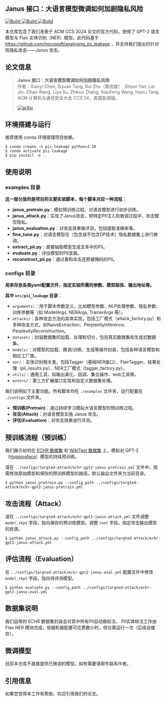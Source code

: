 ## Janus 接口：大语言模型微调如何加剧隐私风险

<p>
    <a href="https://www.python.org/downloads/">
            <img alt="Build" src="https://img.shields.io/badge/3.10-Python-blue">
    </a>
    <a href="https://pytorch.org">
            <img alt="Build" src="https://img.shields.io/badge/1.11-PyTorch-orange">
    </a>
    <a href="https://github.com/pytorch/opacus">
            <img alt="Build" src="https://img.shields.io/badge/1.12-opacus-orange">
    </a>
</p>

本仓库包含了我们发表于 ACM CCS 2024 论文的官方代码，使用了 GPT-2 语言模型与 Flair 实体识别（NER）模型。此代码基于 https://github.com/microsoft/analysing_pii_leakage ，并支持我们提出的针对性隐私攻击——Janus 攻击。

## 论文信息

> **Janus 接口：大语言模型微调如何加剧隐私风险**  
> 作者：Xiaoyi Chen, Siyuan Tang, Rui Zhu（等贡献）, Shijun Yan, Lei Jin, Zihao Wang, Liya Su, Zhikun Zhang, XiaoFeng Wang, Haixu Tang.  
> ACM 计算机与通信安全大会 CCS'24，美国盐湖城。
> 
> [![arXiv](https://img.shields.io/badge/arXiv-2310.15469-green)](https://arxiv.org/abs/2310.15469)

## 环境搭建与运行

推荐使用 conda 环境管理项目依赖。

```shell
$ conda create -n pii-leakage python=3.10
$ conda activate pii-leakage
$ pip install -e .
```

## 使用说明

### examples 目录
**这一部分放的是项目的主要实验脚本，每个脚本对应一种流程：**
- **janus_pretrain.py**：模拟预训练过程，对语言模型进行初步训练。
- **janus_attack.py**：实现了Janus攻击，把特定PII注入到微调过程中，攻击模型隐私。
- **janus_evaluation.py**：对攻击效果做评测，包括提取准确率等。
- **fine_tune.py**：对语言模型在（包含或不包含DP技术）隐私数据集上进行微调。
- **extract_pii.py**：直接抽取模型生成文本中的PII。
- **evaluate.py**：评估模型的PII泄漏。
- **reconstruct_pii.py**：通过重构攻击还原被掩码的PII。

### configs 目录
**用来存放各类yaml配置文件，指定实验所需的参数、模型路径、输出地址等。**

**其中 `src/pii_leakage` 目录**：
- `arguments/`：用于脚本参数定义，比如模型参数、NLP处理参数、隐私参数、训练参数等（如 ModelArgs, NERArgs, TrainerArgs 等）。
- `attacks/`：各种攻击方法的具体实现，包括工厂模式（attack_factory.py）和多种攻击方式，如NaiveExtraction、PerplexityInference、PerplexityReconstruction。
- `dataset/`：封装数据集的加载、处理和切分，包括真实数据集和生成式数据集。
- `models/`：对模型的加载、微调/训练、生成等操作封装，包括各种语言模型和相应工厂类。
- `ner/`：实体识别相关类，包括Tagger（基础NER接口）、FlairTagger、结果处理（pii_results.py）、NER工厂模式（tagger_factory.py）。
- `utils/`：通用工具，如输出美化、回调、集合操作、web工具等。
- `extern/`：第三方扩展接口实现和自定义数据集处理。

我们说明如下主要功能。所有脚本均在 `./examples` 文件夹，运行配置在 `./configs` 文件夹。
- **预训练(Pretrain)**：通过持续学习模拟大语言模型的预训练过程。
- **攻击(Attack)**：对语言模型实施 Janus 攻击。
- **评估(Evaluation)**：对攻击效果进行评测。

## 预训练流程（预训练）

我们展示如何在 [ECHR 数据集](https://huggingface.co/datasets/ecthr_cases) 和 [WikiText 数据集](https://huggingface.co/datasets/Salesforce/wikitext) 上，模拟对 GPT-2（[Huggingface](https://huggingface.co/gpt2)）模型的持续预训练。

请在 `../configs/targted-attack/echr-gpt2-janus-pretrain.yml` 文件中，按需修改原始模型和保存的预训练模型的路径。默认输出文件夹为当前目录。

```shell
$ python janus_pretrain.py --config_path ../configs/targted-attack/echr-gpt2-janus-pretrain.yml
```

## 攻击流程（Attack）

请在 `../configs/targted-attack/echr-gpt2-janus-attack.yml` 文件调整 `model_ckpt` 字段，指向保存的预训练模型。调整 `root` 字段，指定攻击输出模型的目录。

```shell
$ python janus_attack.py --config_path ../configs/targted-attack/echr-gpt2-janus-attack.yml
```

## 评估流程（Evaluation）

在 `../configs/targted-attack/echr-gpt2-janus-eval.yml` 配置文件中修改 `model_ckpt` 字段，指向待评测模型。

```shell
$ python evaluate.py --config_path ../configs/targted-attack/echr-gpt2-janus-eval.yml
```

## 数据集说明

我们自带的 ECHR 数据集封装会对其中所有PII自动做标注。
PII实体标注工作由 Flair NER 模块完成，依据机器配置可花费数小时，但仅需运行一次（后续会缓存）。

## 微调模型

目前本仓库不直接提供已微调的模型。如有需要请邮件联系作者。

## 引用信息

如果您觉得本工作有帮助，欢迎引用我们的论文。
